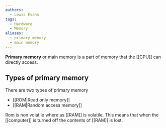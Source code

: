 ```yaml
---
authors: 
  - Lewis Evans
tags:
  - Hardware
  - Memory
aliases:
  - primary memory
  - main memory
---
```

**Primary memory** or main memory is a part of memory that the [[CPU]] can directly access. 
## Types of primary memory
There are two types of primary memory
- [[ROM|Read only memory]]
- [[RAM|Random access memory]]

Rom is non volatile where as [[RAM]] is volatile. This means that when the [[computer]] is turned off the contents of [[RAM]] is lost.